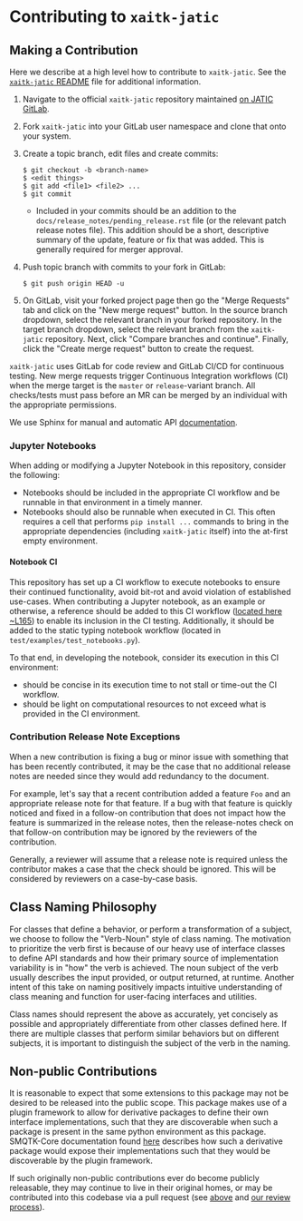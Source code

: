 # Contributing to `xaitk-jatic`

## Making a Contribution
Here we describe at a high level how to contribute to `xaitk-jatic`.
See the [`xaitk-jatic` README](README.md) file for additional information.

1.  Navigate to the official `xaitk-jatic` repository maintained [on JATIC GitLab](
    https://gitlab.jatic.net/jatic/kitware/xaitk-jatic).

2.  Fork `xaitk-jatic` into your GitLab user namespace and clone that onto
    your system.

3.  Create a topic branch, edit files and create commits:

        $ git checkout -b <branch-name>
        $ <edit things>
        $ git add <file1> <file2> ...
        $ git commit

    * Included in your commits should be an addition to the
      `docs/release_notes/pending_release.rst` file (or the relevant patch
      release notes file).
      This addition should be a short, descriptive summary of the update,
      feature or fix that was added.
      This is generally required for merger approval.

4.  Push topic branch with commits to your fork in GitLab:

        $ git push origin HEAD -u

5. On GitLab, visit your forked project page then go the "Merge Requests" tab
   and click on the "New merge request" button. In the source branch dropdown,
   select the relevant branch in your forked repository. In the target branch
   dropdown, select the relevant branch from the `xaitk-jatic` repository. Next,
   click "Compare branches and continue". Finally, click the "Create merge
   request" button to create the request.

`xaitk-jatic` uses GitLab for code review and GitLab CI/CD for continuous
testing.
New merge requests trigger Continuous Integration workflows (CI) when the merge
target is the `master` or `release`-variant branch.
All checks/tests must pass before an MR can be merged by an individual with the
appropriate permissions.

We use Sphinx for manual and automatic API [documentation](docs).

### Jupyter Notebooks
When adding or modifying a Jupyter Notebook in this repository, consider the
following:
* Notebooks should be included in the appropriate CI workflow and be runnable
  in that environment in a timely manner.
* Notebooks should also be runnable when executed in CI.
  This often requires a cell that performs ``pip install ...`` commands to bring
  in the appropriate dependencies (including `xaitk-jatic` itself) into the
  at-first empty environment.

#### Notebook CI
This repository has set up a CI workflow to execute notebooks to ensure their
continued functionality, avoid bit-rot and avoid violation of established
use-cases.
When contributing a Jupyter notebook, as an example or otherwise, a reference
should be added to this CI workflow ([located here ~L165](
.gitlab-ci.yml)) to enable its inclusion in the CI
testing. Additionally, it should be added to the static typing notebook
workflow (located in `test/examples/test_notebooks.py`).

To that end, in developing the notebook, consider its execution in this CI
environment:
* should be concise in its execution time to not stall or time-out the CI
  workflow.
* should be light on computational resources to not exceed what is provided in
  the CI environment.

### Contribution Release Note Exceptions
When a new contribution is fixing a bug or minor issue with something that has
been recently contributed, it may be the case that no additional release notes
are needed since they would add redundancy to the document.

For example, let's say that a recent contribution added a feature `Foo` and
an appropriate release note for that feature.
If a bug with that feature is quickly noticed and fixed in a follow-on
contribution that does not impact how the feature is summarized in the
release notes, then the release-notes check on that follow-on contribution may
be ignored by the reviewers of the contribution.

Generally, a reviewer will assume that a release note is required unless the
contributor makes a case that the check should be ignored.
This will be considered by reviewers on a case-by-case basis.

## Class Naming Philosophy
For classes that define a behavior, or perform a transformation of a
subject, we choose to follow the "Verb-Noun" style of class naming.
The motivation to prioritize the verb first is because of our heavy use of
interface classes to define API standards and how their primary source of
implementation variability is in "how" the verb is achieved.
The noun subject of the verb usually describes the input provided, or output
returned, at runtime.
Another intent of this take on naming positively impacts intuitive
understanding of class meaning and function for user-facing interfaces and
utilities.

Class names should represent the above as accurately, yet concisely as
possible and appropriately differentiate from other classes defined here.
If there are multiple classes that perform similar behaviors but on different
subjects, it is important to distinguish the subject of the verb in the
naming.

## Non-public Contributions
It is reasonable to expect that some extensions to this package may not be
desired to be released into the public scope.
This package makes use of a plugin framework to allow for derivative packages
to define their own interface implementations, such that they are discoverable
when such a package is present in the same python environment as this package.
SMQTK-Core documentation found [here][smqtk_plugin_reference] describes how
such a derivative package would expose their implementations such that they
would be discoverable by the plugin framework.

If such originally non-public contributions ever do become publicly
releasable, they may continue to live in their original homes, or may be
contributed into this codebase via a pull request (see [above](
#Making-a-Contribution) and [our review process](docs/review_process.rst)).


[smqtk_plugin_reference]: https://smqtk-core.readthedocs.io/en/stable/plugins_configuration.html#creating-an-interface-and-exposing-implementations
